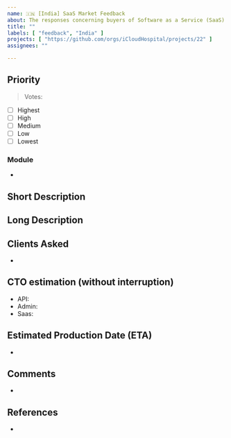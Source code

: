 ```yaml
---
name: 🇮🇳 [India] SaaS Market Feedback
about: The responses concerning buyers of Software as a Service (SaaS) in the Indian market.
title: ""
labels: [ "feedback", "India" ]
projects: [ "https://github.com/orgs/iCloudHospital/projects/22" ]
assignees: ""

---
```


## Priority

<!-- 
  Specify the number.
  e.g. 
    > Votes: 6
-->

> Votes: 

<!-- Set a 'High Priority' label if its priority is 'High' or 'Highest'. -->

- [ ] Highest
- [ ] High
- [ ] Medium
- [ ] Low
- [ ] Lowest

### Module

* 

<!-- 

Select one or provide your own.

* SignUp/SignIn
* Header
* HomePage
  * Banner
  * Why Choose Us
  * Specialities
  * Services
  * Before & After
  * Testimonials
  * Deals
  * Doctors
  * Articles
  * Branches
  * Contact
  * Ad Banner
* Appointment Booking Flow
  * Consultation
  * Deals
  * Payments
* Alerts & Notifications
* Integrations - WhatsApp/SMS/Email
* Over-All & Generic
* Detailed Page
  * Speciality
  * Services
  * Doctor
  * Deal
  * Article
* Footer
* Patient Portal
* Doctor Portal
* Admin Portal
* Patient,Doctor&Admin Portals

--> 

## Short Description



## Long Description



## Clients Asked

<!-- 
  e.g. 
  * Rex hospitals
  * RKR Dental
  * Megha Hospitals 
--> 

* 

## CTO estimation (without interruption)

<!-- 
  Todo, In progress, Done 
-->

* API: 
* Admin: 
* Saas: 

## Estimated Production Date (ETA)

* 

## Comments

* 

## References

<!--
  Please specify related issues and provide helpful links.
-->

* 

